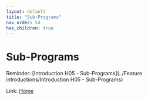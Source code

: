 ```yaml
---
layout: default
title: "Sub-Programs"
nav_order: 54
has_children: true
---
```

# Sub-Programs
Reminder: [Introduction H05 - Sub-Programs](../Feature introductions/Introduction H05 - Sub-Programs)  
  
Link: [Home](../index) 
  

